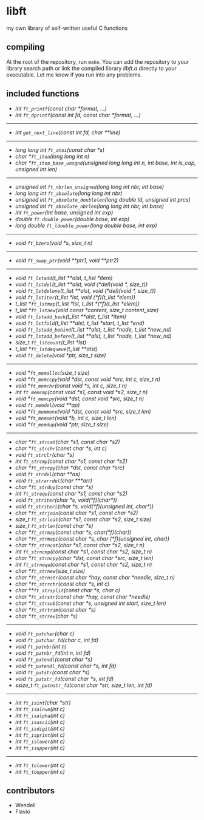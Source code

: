 # libft

my own library of self-written useful C functions

## compiling
At the root of the repository, run `make`. You can add the repository to your library search path or link the compiled library *libft.a* directly to your executable. Let me know if you run into any problems.

## included functions
- *int `ft_printf`(const char \*format, ...)*
- *int `ft_dprintf`(const int fd, const char \*format, ...)*

***

- *int `get_next_line`(const int fd, char \*\*line)*

***

- *long long int `ft_atoi`(const char \*s)*
- *char \*`ft_itoa`(long long int n)*
- *char \*`ft_itoa_base_unsgnd`(unsigned long long int n, int base, int is_cap, unsigned int len)*

***

- *unsigned int `ft_nbrlen_unsigned`(long long int nbr, int base)*
- *long long int `ft_absolute`(long long int nbr)*
- *unsigned int `ft_absolute_doublelen`(long double ld, unsigned int prcs)*
- *unsigned int `ft_absolute_nbrlen`(long long int nbr, int base)*
- *int `ft_power`(int base, unsigned int exp)*
- *double `ft_double_power`(double base, int exp)*
- *long double `ft_ldouble_power`(long double base, int exp)*

***

- *void `ft_bzero`(void \*s, size_t n)*

***

- *void `ft_swap_ptr`(void \*\*ptr1, void \*\*ptr2)*

***

- *void `ft_lstadd`(t_list \*\*alst, t_list \*item)*
- *void `ft_lstdel`(t_list \*\*alst, void (\*del)(void \*, size_t))*
- *void `ft_lstdelone`(t_list \*\*alst, void (\*del)(void \*, size_t))*
- *void `ft_lstiter`(t_list \*lst, void (\*f)(t_list \*elem))*
- *t_list \*`ft_lstmap`(t_list \*lst, t_list \*(\*f)(t_list \*elem))*
- *t_list \*`ft_lstnew`(void const \*content, size_t content_size)*
- *void `ft_lstadd_back`(t_list \*\*alst, t_list \*item)*
- *void `ft_lstfold`(t_list \*\*alst, t_list \*start, t_list \*end)*
- *void `ft_lstadd_behind`(t_list \*\*alst, t_list \*node, t_list \*new_nd)*
- *void `ft_lstadd_before`(t_list \*\*alst, t_list \*node, t_list \*new_nd)*
- *size_t `ft_lstcount`(t_list \*lst)*
- *t_list \*`ft_lstdequeue`(t_list \*\*alst)*
- *void `ft_delete`(void \*ptr, size_t size)*

***

- *void \*`ft_memalloc`(size_t size)*
- *void \*`ft_memccpy`(void \*dst, const void \*src, int c, size_t n)*
- *void \*`ft_memchr`(const void \*s, int c, size_t n)*
- *int `ft_memcmp`(const void \*s1, const void \*s2, size_t n)*
- *void \*`ft_memcpy`(void \*dst, const void \*src, size_t n)*
- *void `ft_memdel`(void \*\*ap)*
- *void \*`ft_memmove`(void \*dst, const void \*src, size_t len)*
- *void \*`ft_memset`(void \*b, int c, size_t len)*
- *void \*`ft_memdup`(void \*ptr, size_t size)*

***

- *char \*`ft_strcat`(char \*s1, const char \*s2)*
- *char \*`ft_strchr`(const char \*s, int c)*
- *void `ft_strclr`(char \*s)*
- *int `ft_strcmp`(const char \*s1, const char \*s2)*
- *char \*`ft_strcpy`(char \*dst, const char \*src)*
- *void `ft_strdel`(char \*\*as)*
- *void `ft_strarrdel`(char \*\*\*arr)*
- *char \*`ft_strdup`(const char \*s)*
- *int `ft_strequ`(const char \*s1, const char \*s2)*
- *void `ft_striter`(char \*s, void(\*f)(char\*))*
- *void `ft_striteri`(char \*s, void(\*f)(unsigned int, char\*))*
- *char \*`ft_strjoin`(const char \*s1, const char \*s2)*
- *size_t `ft_strlcat`(char \*s1, const char \*s2, size_t size)*
- *size_t `ft_strlen`(const char \*s)*
- *char \*`ft_strmap`(const char \*s, char(\*f)(char))*
- *char \*`ft_strmapi`(const char \*s, char (\*f)(unsigned int, char))*
- *char \*`ft_strncat`(char \*s1, const char \*s2, size_t n)*
- *int `ft_strncmp`(const char \*s1, const char \*s2, size_t n)*
- *char \*`ft_strncpy`(char \*dst, const char \*src, size_t len)*
- *int `ft_strnequ`(const char \*s1, const char \*s2, size_t n)*
- *char \*`ft_strnew`(size_t size)*
- *char \*`ft_strnstr`(const char \*hay, const char \*needle, size_t n)*
- *char \*`ft_strrchr`(const char \*s, int c)*
- *char \*\*`ft_strsplit`(const char \*s, char c)*
- *char \*`ft_strstr`(const char \*hay, const char \*needle)*
- *char \*`ft_strsub`(const char \*s, unsigned int start, size_t len)*
- *char \*`ft_strtrim`(const char \*s)*
- *char \*`ft_strrev`(char \*s)*

***

- *void `ft_putchar`(char c)*
- *void `ft_putchar_fd`(char c, int fd)*
- *void `ft_putnbr`(int n)*
- *void `ft_putnbr_fd`(int n, int fd)*
- *void `ft_putendl`(const char \*s)*
- *void `ft_putendl_fd`(const char \*s, int fd)*
- *void `ft_putstr`(const char \*s)*
- *void `ft_putstr_fd`(const char \*s, int fd)*
- *ssize_t `ft_putnstr_fd`(const char \*str, size_t len, int fd)*

***

- *int `ft_isint`(char \*str)*
- *int `ft_isalnum`(int c)*
- *int `ft_isalpha`(int c)*
- *int `ft_isascii`(int c)*
- *int `ft_isdigit`(int c)*
- *int `ft_isprint`(int c)*
- *int `ft_islower`(int c)*
- *int `ft_isupper`(int c)*

***

- *int `ft_tolower`(int c)*
- *int `ft_toupper`(int c)*

## contributors
 - Wendell
 - Flavio
